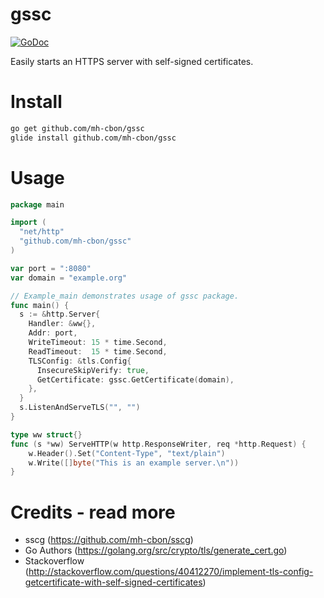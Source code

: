 # gssc

[![GoDoc](https://godoc.org/github.com/mh-cbon/gssc?status.svg)](https://godoc.org/github.com/mh-cbon/gssc)

Easily starts an HTTPS server with self-signed certificates.

# Install

```sh
go get github.com/mh-cbon/gssc
glide install github.com/mh-cbon/gssc
```

# Usage

```go
package main

import (
  "net/http"
  "github.com/mh-cbon/gssc"
)

var port = ":8080"
var domain = "example.org"

// Example_main demonstrates usage of gssc package.
func main() {
  s := &http.Server{
    Handler: &ww{},
  	Addr: port,
    WriteTimeout: 15 * time.Second,
    ReadTimeout:  15 * time.Second,
  	TLSConfig: &tls.Config{
      InsecureSkipVerify: true,
      GetCertificate: gssc.GetCertificate(domain),
    },
  }
  s.ListenAndServeTLS("", "")
}

type ww struct{}
func (s *ww) ServeHTTP(w http.ResponseWriter, req *http.Request) {
    w.Header().Set("Content-Type", "text/plain")
    w.Write([]byte("This is an example server.\n"))
}
```

# Credits - read more

- sscg (https://github.com/mh-cbon/sscg)
- Go Authors (https://golang.org/src/crypto/tls/generate_cert.go)
- Stackoverflow (http://stackoverflow.com/questions/40412270/implement-tls-config-getcertificate-with-self-signed-certificates)
